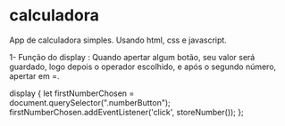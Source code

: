 # calculadora
App de calculadora simples. Usando html, css e javascript.

1- Função do display : Quando apertar algum botão, seu valor será guardado,
logo depois o operador escolhido, e após o segundo número, apertar em =.

display {
    let firstNumberChosen = document.querySelector(".numberButton");
    firstNumberChosen.addEventListener('click', storeNumber());
};

